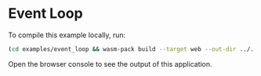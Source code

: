 # Event Loop

To compile this example locally, run:

```bash
(cd examples/event_loop && wasm-pack build --target web --out-dir ../../doc/src/pkg)
```

Open the browser console to see the output of this application.

<script type="module">
import init, * as exports from '../pkg/example_event_loop.js';
window.onload = async function() {
    await init();
    exports.run();
};
</script>
